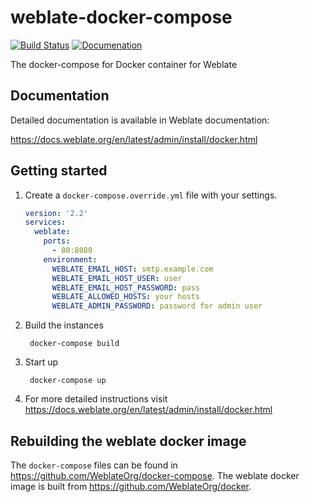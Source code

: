 # weblate-docker-compose

[![Build Status](https://travis-ci.com/WeblateOrg/docker-compose.svg?branch=master)](https://travis-ci.com/WeblateOrg/docker-compose)
[![Documenation](https://img.shields.io/readthedocs/weblate.svg)](https://docs.weblate.org/en/latest/admin/install/docker.html)

The docker-compose for Docker container for Weblate

## Documentation

Detailed documentation is available in Weblate documentation:

https://docs.weblate.org/en/latest/admin/install/docker.html

## Getting started

1. Create a `docker-compose.override.yml` file with your settings.

    ```yml
    version: '2.2'
    services:
      weblate:
        ports:
          - 80:8080
        environment:
          WEBLATE_EMAIL_HOST: smtp.example.com
          WEBLATE_EMAIL_HOST_USER: user
          WEBLATE_EMAIL_HOST_PASSWORD: pass
          WEBLATE_ALLOWED_HOSTS: your hosts
          WEBLATE_ADMIN_PASSWORD: password for admin user
    ```

2. Build the instances

        docker-compose build

3. Start up

        docker-compose up

4. For more detailed instructions visit https://docs.weblate.org/en/latest/admin/install/docker.html

## Rebuilding the weblate docker image

The `docker-compose` files can be found in https://github.com/WeblateOrg/docker-compose.
The weblate docker image is built from https://github.com/WeblateOrg/docker.
